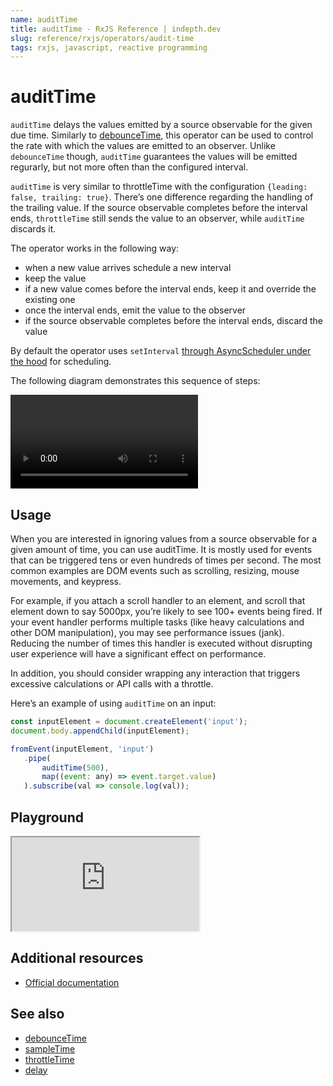 ```yaml
---
name: auditTime
title: auditTime - RxJS Reference | indepth.dev
slug: reference/rxjs/operators/audit-time
tags: rxjs, javascript, reactive programming
---
```


# auditTime

`auditTime` delays the values emitted by a source observable for the given due time. Similarly to [debounceTime](https://indepth.dev/reference/rxjs/operators/debounce-time), this operator can be used to control the rate with which the values are emitted to an observer. Unlike `debounceTime` though, `auditTime` guarantees the values will be emitted regurarly, but not more often than the configured interval.

`auditTime` is very similar to throttleTime with the configuration `{leading: false, trailing: true}`. There’s one difference regarding the handling of the trailing value. If the source observable completes before the interval ends, `throttleTime` still sends the value to an observer, while `auditTime` discards it.

The operator works in the following way:
- when a new value arrives schedule a new interval
- keep the value
- if a new value comes before the interval ends, keep it and override the existing one
- once the interval ends, emit the value to the observer
- if the source observable completes before the interval ends, discard the value

By default the operator uses `setInterval` [through AsyncScheduler under the hood](https://github.com/ReactiveX/rxjs/blob/9b708613cb7687647dc43c5e15b821e17ccc23ef/src/internal/operators/debounceTime.ts#L64) for scheduling.

The following diagram demonstrates this sequence of steps:

<video>
    <source src="https://images.indepth.dev/references/rxjs/operators/audit-time.mp4" type="video/mp4">
</video>

## Usage
When you are interested in ignoring values from a source observable for a given amount of time, you can use auditTime. It is mostly used for events that can be triggered tens or even hundreds of times per second. The most common examples are DOM events such as scrolling, resizing, mouse movements, and keypress. 

For example, if you attach a scroll handler to an element, and scroll that element down to say 5000px, you’re likely to see 100+ events being fired. If your event handler performs multiple tasks (like heavy calculations and other DOM manipulation), you may see performance issues (jank). Reducing the number of times this handler is executed without disrupting user experience will have a significant effect on performance.

In addition, you should consider wrapping any interaction that triggers excessive calculations or API calls with a throttle.

Here’s an example of using `auditTime` on an input:

```javascript
const inputElement = document.createElement('input');
document.body.appendChild(inputElement);

fromEvent(inputElement, 'input')
   .pipe(
       auditTime(500),
       map((event: any) => event.target.value)
   ).subscribe(val => console.log(val));
```

## Playground

<iframe src="https://stackblitz.com/edit/indepth-rxjs-audittime?embed=1&file=index.ts"></iframe>

## Additional resources

- [Official documentation](https://rxjs.dev/api/operators/auditTime)

## See also

- [debounceTime](https://indepth.dev/reference/rxjs/operators/debounce-time)
- [sampleTime](https://indepth.dev/reference/rxjs/operators/sample-time)
- [throttleTime](https://indepth.dev/reference/rxjs/operators/throttle-time)
- [delay](https://indepth.dev/reference/rxjs/operators/delay)

